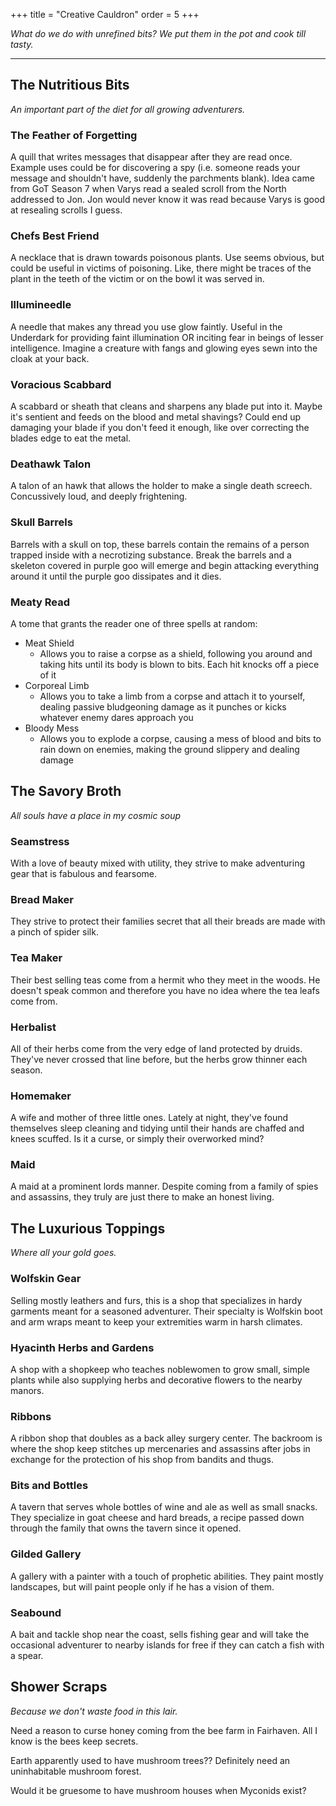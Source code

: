 +++
title = "Creative Cauldron"
order = 5
+++

*What do we do with unrefined bits? We put them in the pot and cook till tasty.*

---

## The Nutritious Bits
*An important part of the diet for all growing adventurers.*

### The Feather of Forgetting
A quill that writes messages that disappear after they are read once. Example uses could be for discovering a spy (i.e. someone reads your message and shouldn't have, suddenly the parchments blank). Idea came from GoT Season 7 when Varys read a sealed scroll from the North addressed to Jon. Jon would never know it was read because Varys is good at resealing scrolls I guess.

### Chefs Best Friend
A necklace that is drawn towards poisonous plants. Use seems obvious, but could be useful in victims of poisoning. Like, there might be traces of the plant in the teeth of the victim or on the bowl it was served in.

### Illumineedle
A needle that makes any thread you use glow faintly. Useful in the Underdark for providing faint illumination OR inciting fear in beings of lesser intelligence. Imagine a creature with fangs and glowing eyes sewn into the cloak at your back.

### Voracious Scabbard
A scabbard or sheath that cleans and sharpens any blade put into it. Maybe it's sentient and feeds on the blood and metal shavings? Could end up damaging your blade if you don't feed it enough, like over correcting the blades edge to eat the metal.

### Deathawk Talon
A talon of an hawk that allows the holder to make a single death screech. Concussively loud, and deeply frightening.

### Skull Barrels

Barrels with a skull on top, these barrels contain the remains of a person trapped inside with a necrotizing substance. Break the barrels and a skeleton covered in purple goo will emerge and begin attacking everything around it until the purple goo dissipates and it dies.

### Meaty Read

A tome that grants the reader one of three spells at random:
- Meat Shield
	- Allows you to raise a corpse as a shield, following you around and taking hits until its body is blown to bits. Each hit knocks off a piece of it
- Corporeal Limb
	- Allows you to take a limb from a corpse and attach it to yourself, dealing passive bludgeoning damage as it punches or kicks whatever enemy dares approach you
- Bloody Mess
	- Allows you to explode a corpse, causing a mess of blood and bits to rain down on enemies, making the ground slippery and dealing damage

## The Savory Broth
*All souls have a place in my cosmic soup*

### Seamstress
With a love of beauty mixed with utility, they strive to make adventuring gear that is fabulous and fearsome.
### Bread Maker
They strive to protect their families secret that all their breads are made with a pinch of spider silk.
### Tea Maker
Their best selling teas come from a hermit who they meet in the woods. He doesn't speak common and therefore you have no idea where the tea leafs come from.
### Herbalist
All of their herbs come from the very edge of land protected by druids. They've never crossed that line before, but the herbs grow thinner each season.
### Homemaker
A wife and mother of three little ones. Lately at night, they've found themselves sleep cleaning and tidying until their hands are chaffed and knees scuffed. Is it a curse, or simply their overworked mind?
### Maid
A maid at a prominent lords manner. Despite coming from a family of spies and assassins, they truly are just there to make an honest living.

## The Luxurious Toppings
*Where all your gold goes.*

### Wolfskin Gear
Selling mostly leathers and furs, this is a shop that specializes in hardy garments meant for a seasoned adventurer. Their specialty is Wolfskin boot and arm wraps meant to keep your extremities warm in harsh climates.

### Hyacinth Herbs and Gardens
A shop with a shopkeep who teaches noblewomen to grow small, simple plants while also supplying herbs and decorative flowers to the nearby manors.

### Ribbons
A ribbon shop that doubles as a back alley surgery center. The backroom is where the shop keep stitches up mercenaries and assassins after jobs in exchange for the protection of his shop from bandits and thugs.

### Bits and Bottles
A tavern that serves whole bottles of wine and ale as well as small snacks. They specialize in goat cheese and hard breads, a recipe passed down through the family that owns the tavern since it opened.

### Gilded Gallery
A gallery with a painter with a touch of prophetic abilities. They paint mostly landscapes, but will paint people only if he has a vision of them.

### Seabound
A bait and tackle shop near the coast, sells fishing gear and will take the occasional adventurer to nearby islands for free if they can catch a fish with a spear.

## Shower Scraps
*Because we don't waste food in this lair.*

Need a reason to curse honey coming from the bee farm in Fairhaven. All I know is the bees keep secrets.

Earth apparently used to have mushroom trees?? Definitely need an uninhabitable mushroom forest.

Would it be gruesome to have mushroom houses when Myconids exist?